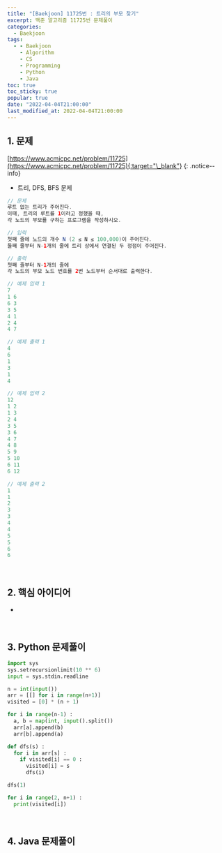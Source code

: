 ```yaml
---
title: "[Baekjoon] 11725번 : 트리의 부모 찾기"
excerpt: 백준 알고리즘 11725번 문제풀이
categories:
  - Baekjoon
tags:
  - - Baekjoon
    - Algorithm
    - CS
    - Programming
    - Python
    - Java
toc: true
toc_sticky: true
popular: true
date: "2022-04-04T21:00:00"
last_modified_at: 2022-04-04T21:00:00
---
```


## 1. 문제

[https://www.acmicpc.net/problem/11725](https://www.acmicpc.net/problem/11725){:target="\_blank"}
{: .notice--info}

- 트리, DFS, BFS 문제

```java
// 문제
루트 없는 트리가 주어진다.
이때, 트리의 루트를 1이라고 정했을 때,
각 노드의 부모를 구하는 프로그램을 작성하시오.

// 입력
첫째 줄에 노드의 개수 N (2 ≤ N ≤ 100,000)이 주어진다.
둘째 줄부터 N-1개의 줄에 트리 상에서 연결된 두 정점이 주어진다.

// 출력
첫째 줄부터 N-1개의 줄에
각 노드의 부모 노드 번호를 2번 노드부터 순서대로 출력한다.

// 예제 입력 1
7
1 6
6 3
3 5
4 1
2 4
4 7

// 예제 출력 1
4
6
1
3
1
4

// 예제 입력 2
12
1 2
1 3
2 4
3 5
3 6
4 7
4 8
5 9
5 10
6 11
6 12

// 예제 출력 2
1
1
2
3
3
4
4
5
5
6
6
```

<br>

## 2. 핵심 아이디어

-

<br>

## 3. Python 문제풀이

```python
import sys
sys.setrecursionlimit(10 ** 6)
input = sys.stdin.readline

n = int(input())
arr = [[] for i in range(n+1)]
visited = [0] * (n + 1)

for i in range(n-1) :
  a, b = map(int, input().split())
  arr[a].append(b)
  arr[b].append(a)

def dfs(s) :
  for i in arr[s] :
    if visited[i] == 0 :
      visited[i] = s
      dfs(i)

dfs(1)

for i in range(2, n+1) :
  print(visited[i])
```

<br>

## 4. Java 문제풀이

```java

```
